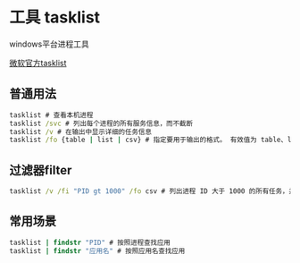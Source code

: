 # 工具 tasklist

windows平台进程工具

[微软官方tasklist](https://learn.microsoft.com/zh-cn/windows-server/administration/windows-commands/tasklist)

## 普通用法

```cmd
tasklist # 查看本机进程
tasklist /svc # 列出每个进程的所有服务信息，而不截断
tasklist /v # 在输出中显示详细的任务信息
tasklist /fo {table | list | csv} # 指定要用于输出的格式。 有效值为 table、list 或 csv。 输出的默认格式为 table。
```

## 过滤器filter

```cmd
tasklist /v /fi "PID gt 1000" /fo csv # 列出进程 ID 大于 1000 的所有任务，并将它们以 csv 格式显示

```

## 常用场景

```cmd
tasklist | findstr "PID" # 按照进程查找应用
tasklist | findstr "应用名" # 按照应用名查找应用
```

